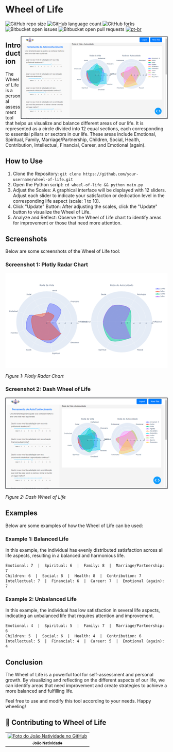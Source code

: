 # Wheel of Life
![GitHub repo size](https://img.shields.io/github/repo-size/joaosnet/wheel-of-Life?style=for-the-badge)
![GitHub language count](https://img.shields.io/github/languages/count/joaosnet/wheel-of-Life?style=for-the-badge)
![GitHub forks](https://img.shields.io/github/forks/joaosnet/wheel-of-Life?style=for-the-badge)
![Bitbucket open issues](https://img.shields.io/bitbucket/issues/joaosnet/wheel-of-Life?style=for-the-badge)
![Bitbucket open pull requests](https://img.shields.io/bitbucket/pr-raw/joaosnet/wheel-of-Life?style=for-the-badge)
[![pt-br](https://img.shields.io/badge/lang-pt--br-green.svg)](https://github.com/jonatasemidio/multilanguage-readme-pattern/blob/master/README.pt-br.md)



<img align="right" height="256" src="screenshots/wheel-of-life-dash.png"/>

## Introduction

The Wheel of Life is a personal assessment tool that helps us visualize and balance different areas of our life. It is represented as a circle divided into 12 equal sections, each corresponding to essential pillars or sectors in our life. These areas include Emotional, Spiritual, Family, Marriage/Partnership, Children, Social, Health, Contribution, Intellectual, Financial, Career, and Emotional (again).

## How to Use

1. Clone the Repository: `git clone https://github.com/your-username/wheel-of-life.git`
2. Open the Python script: `cd wheel-of-life && python main.py`
3. Adjust the Scales: A graphical interface will be displayed with 12 sliders. Adjust each slider to indicate your satisfaction or dedication level in the corresponding life aspect (scale: 1 to 10).
4. Click "Update" Button: After adjusting the scales, click the "Update" button to visualize the Wheel of Life.
5. Analyze and Reflect: Observe the Wheel of Life chart to identify areas for improvement or those that need more attention.

## Screenshots

Below are some screenshots of the Wheel of Life tool:

### Screenshot 1: Plotly Radar Chart

![Plotly Radar Chart](/screenshots/wheel-of-life.png)

_Figure 1: Plotly Radar Chart_

### Screenshot 2: Dash Wheel of Life

![Dash Wheel of Life](/screenshots/wheel-of-life-dash.png)

_Figure 2: Dash Wheel of Life_

## Examples

Below are some examples of how the Wheel of Life can be used:

### Example 1: Balanced Life

In this example, the individual has evenly distributed satisfaction across all life aspects, resulting in a balanced and harmonious life.

```
Emotional: 7  |  Spiritual: 6  |  Family: 8  |  Marriage/Partnership: 7
Children: 6  |  Social: 8  |  Health: 8  |  Contribution: 7
Intellectual: 7  |  Financial: 6  |  Career: 7  |  Emotional (again): 7
```

### Example 2: Unbalanced Life

In this example, the individual has low satisfaction in several life aspects, indicating an unbalanced life that requires attention and improvement.

```
Emotional: 4  |  Spiritual: 5  |  Family: 7  |  Marriage/Partnership: 6
Children: 5  |  Social: 6  |  Health: 4  |  Contribution: 6
Intellectual: 5  |  Financial: 4  |  Career: 5  |  Emotional (again): 4
```

## Conclusion

The Wheel of Life is a powerful tool for self-assessment and personal growth. By visualizing and reflecting on the different aspects of our life, we can identify areas that need improvement and create strategies to achieve a more balanced and fulfilling life.

Feel free to use and modify this tool according to your needs. Happy wheeling!

## 🤝 Contributing to Wheel of Life

<table>
  <tr>
    <td align="center">
      <a href="https://www.instagram.com/jaonativi/" title="Gerente de Projetos Desenvolvedor Backend">
        <img src="https://avatars.githubusercontent.com/u/87316339?v=4" width="100px;" alt="Foto do João Natividade no GitHub"/><br>
        <sub>
          <b>João Natividade</b>
        </sub>
      </a>
    </td>
  </tr>
</table>


 
